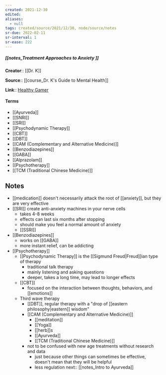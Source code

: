 ```yaml
---
created: 2021-12-30 
edited: 
aliases:
  - null
tags: created/source/2021/12/30, node/source/notes
sr-due: 2022-02-11
sr-interval: 1
sr-ease: 222
---
```


##### [[notes_Treatment Approaches to Anxiety ]]
**Creator**:: [[Dr. K]]
 
**Source**:: [[course_Dr. K's Guide to Mental Health]]

**Link**:: [Healthy Gamer](https://coaching.healthygamer.gg/guide/lessons/treatment-approaches-to-anxiety)

#### Terms
- [[Ayurveda]]
- [[SNRI]]
- [[SRI]]
- [[Psychodynamic Therapy]]
- [[CBT]]
- [[DBT]]
- [[CAM (Complementary and Alternative Medicine)]]
- [[Benzodiazepines]]
- [[GABA]]
- [[Alprazolam]]
- [[Psychotherapy]]
- [[TCM (Traditional Chinese Medicine)]]

## Notes
- [[medication]] doesn't necessarily attack the root of [[anxiety]], but they are very effective
- [[SRI]] create anti-anxiety machines in your nerve cells
	- takes 4-8 weeks
	- effects can last six months after stopping
	- should make you feel a normal amount of anxiety
	- [[SSRI]]
- [[Benzodiazepines]]
	- works on [[GABA]]
	- more instant relief, can be addicting
- [[Psychotherapy]]
	- [[Psychodynamic Therapy]] is the [[Sigmund Freud|Freud]]ian type of therapy
		- traditional talk therapy
		- mainly listening and asking questions
		- deeper, takes a long time, may lead to longer effects
	- [[CBT]]
		- focused on the interaction between thoughts, behaviors, and [[emotions]]
	- Third wave therapy
		- [[DBT]], regular therapy with a "drop of [[eastern philosophy|eastern]] wisdom"
		- [[CAM (Complementary and Alternative Medicine)]]
			- [[meditation]]
			- [[Yoga]] 
			- [[herb]]s
			- [[Ayurveda]]
			- [[TCM (Traditional Chinese Medicine)]]
		- not to be confused with new age treatments without research and data
			- just because other things can sometimes be effective, doesn't mean that they will be helpful
			- less regulation
next:: [[notes_Intro to Ayurveda]]